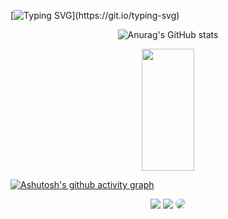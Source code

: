 [![Typing SVG](https://readme-typing-svg.demolab.com?font=Fira+Code&size=35&pause=1000&color=F73168&center=true&width=1000&lines=HELLO%2C+MY+NAME+is+Samuel+Santos;I'm+16+years+old;I'm+from+Brazil;Studying+Systems+Development+at+ETEC;Welcome!)](https://git.io/typing-svg)

<div align="center">

![Anurag's GitHub stats](https://github-readme-stats.vercel.app/api?username=b4ian0&show_icons=true&&theme=dracula&include_all_commits=true&count_private=true%hide_border=true&https://github.com/anuraghazra/github-readme-stats)

  <img width="41%" height="195px" src="https://github-readme-stats.vercel.app/api/top-langs/?username=b4ian0&layout=compact&langs_count=16&hide_border=true&title_color=F73168&text_color=F73168&bg_color=0d1117"  />
  </div>
  
 [![Ashutosh's github activity graph](https://github-readme-activity-graph.vercel.app/graph?username=b4ian0&bg_color=0d1117&color=f73168&line=5f0c1c&point=f73168&area=true&hide_border=true)](https://github.com/ashutosh00710/github-readme-activity-graph)

<div align="center">
<a href="https://instagram.com/s4m.xvz?igshid=ZGUzMzM3NWJiOQ==" target="_blank"><img src="https://img.shields.io/badge/-Instagram-%23E4405F?style=for-the-badge&logo=instagram&logoColor=white"></a>
<a href= "mailto:samuel.cerqueira2@etec.sp.gov.br"> <img src="https://img.shields.io/badge/-Gmail-%23333?style=for-the-badge&logo=gmail&logocolor=white" target="_ blank"></a>
<a href= "https://www.linkedin.com/in/samuel-santos-a26534275" target="_blank"><img src="https://img.shields.io/badge/-LinkedIn-%23007785?style=for-the-badge&logo=linkedin&logoColor=white" style="border-radius: 30px" target="_blank"></a>

</div>
